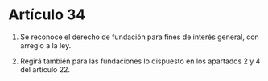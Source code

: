 # Artículo 34

1. Se reconoce el derecho de fundación para fines de interés general, con arreglo a la ley.

2. Regirá también para las fundaciones lo dispuesto en los apartados 2 y 4 del artículo 22.
